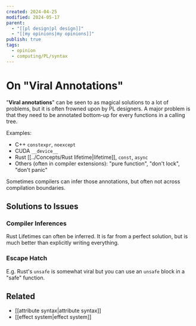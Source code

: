 ```yaml
---
created: 2024-04-25
modified: 2024-05-17
parent:
  - "[[pl design|pl design]]"
  - "[[my opinions|my opinions]]"
publish: true
tags:
  - opinion
  - computing/PL/syntax
---
```


# On "Viral Annotations"
"**Viral annotations**" can be seen to as magical solutions to a lot of problems, but it is often frowned upon by PL designers. A major problem is that they need to be annotated bottom-up for every functions in a calling tree.

Examples:
- C++ `constexpr`, `noexcept`
- CUDA `__device__`
- Rust [[../Concepts/Rust lifetime|lifetime]], `const`, `async`
- Others (often in compiler extensions): "pure function", "don't lock", "don't panic"

Sometimes compilers can infer those annotations, but often not across compilation boundaries.

## Solutions to Issues
### Compiler Inferences
Rust Lifetimes can often be inferred. It is far from a perfect solution, but is much better than explicitly writing everything.

### Escape Hatch
E.g. Rust's `unsafe` is somewhat viral but you can use an `unsafe` block in a "safe" function.

## Related
- [[attribute syntax|attribute syntax]]
- [[effect system|effect system]]